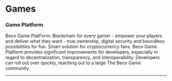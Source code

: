 # Games

### Game Platform

Beco Game PlatForm: Blockchain for every gamer - empower your players and deliver what they want - true ownership, digital security and boundless possibilities for fun. Smart solution for cryptocurrency fans. Beco Game Platform provides significant improvements for developers, especially in regard to decentralization, transparency, and interoperability. Developers can roll out over quickly, reaching out to a large The Beco Game community.  
****

